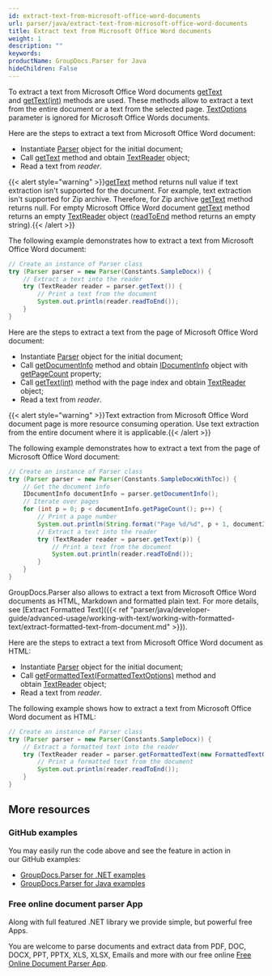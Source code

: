 ```yaml
---
id: extract-text-from-microsoft-office-word-documents
url: parser/java/extract-text-from-microsoft-office-word-documents
title: Extract text from Microsoft Office Word documents
weight: 1
description: ""
keywords: 
productName: GroupDocs.Parser for Java
hideChildren: False
---
```

To extract a text from Microsoft Office Word documents [getText](https://apireference.groupdocs.com/java/parser/com.groupdocs.parser/Parser#getText()) and [getText(int)](https://apireference.groupdocs.com/java/parser/com.groupdocs.parser/Parser#getText(int)) methods are used. These methods allow to extract a text from the entire document or a text from the selected page. [TextOptions](https://apireference.groupdocs.com/java/parser/com.groupdocs.parser.options/TextOptions) parameter is ignored for Microsoft Office Words documents.

Here are the steps to extract a text from Microsoft Office Word document:

*   Instantiate [Parser](https://apireference.groupdocs.com/java/parser/com.groupdocs.parser/Parser) object for the initial document;
*   Call [getText](https://apireference.groupdocs.com/java/parser/com.groupdocs.parser/Parser#getText()) method and obtain [TextReader](https://apireference.groupdocs.com/java/parser/com.groupdocs.parser.data/TextReader) object;
*   Read a text from *reader*.

{{< alert style="warning" >}}[getText](https://apireference.groupdocs.com/java/parser/com.groupdocs.parser/Parser#getText()) method returns null value if text extraction isn't supported for the document. For example, text extraction isn't supported for Zip archive. Therefore, for Zip archive [getText](https://apireference.groupdocs.com/java/parser/com.groupdocs.parser/Parser#getText()) method returns null. For empty Microsoft Office Word document [getText](https://apireference.groupdocs.com/java/parser/com.groupdocs.parser/Parser#getText()) method returns an empty [TextReader](https://apireference.groupdocs.com/java/parser/com.groupdocs.parser.data/TextReader) object ([readToEnd](https://apireference.groupdocs.com/parser/java/com.groupdocs.parser.data/TextReader#readToEnd()) method returns an empty string).{{< /alert >}}

The following example demonstrates how to extract a text from Microsoft Office Word document:

```java
// Create an instance of Parser class
try (Parser parser = new Parser(Constants.SampleDocx)) {
    // Extract a text into the reader
    try (TextReader reader = parser.getText()) {
        // Print a text from the document
        System.out.println(reader.readToEnd());
    }
}
```

Here are the steps to extract a text from the page of Microsoft Office Word document:

*   Instantiate [Parser](https://apireference.groupdocs.com/java/parser/com.groupdocs.parser/Parser) object for the initial document;
*   Call [getDocumentInfo](https://apireference.groupdocs.com/java/parser/com.groupdocs.parser/Parser#getDocumentInfo()) method and obtain [IDocumentInfo](https://apireference.groupdocs.com/java/parser/com.groupdocs.parser.options/IDocumentInfo) object with [getPageCount](https://apireference.groupdocs.com/java/parser/com.groupdocs.parser.options/IDocumentInfo#getPageCount()) property;
*   Call [getText(int)](https://apireference.groupdocs.com/java/parser/com.groupdocs.parser/Parser#getText(int)) method with the page index and obtain [TextReader](https://apireference.groupdocs.com/java/parser/com.groupdocs.parser.data/TextReader) object;
*   Read a text from *reader*.

{{< alert style="warning" >}}Text extraction from Microsoft Office Word document page is more resource consuming operation. Use text extraction from the entire document where it is applicable.{{< /alert >}}

The following example demonstrates how to extract a text from the page of Microsoft Office Word document:

```java
// Create an instance of Parser class
try (Parser parser = new Parser(Constants.SampleDocxWithToc)) {
    // Get the document info
    IDocumentInfo documentInfo = parser.getDocumentInfo();
    // Iterate over pages
    for (int p = 0; p < documentInfo.getPageCount(); p++) {
        // Print a page number
        System.out.println(String.format("Page %d/%d", p + 1, documentInfo.getPageCount()));
        // Extract a text into the reader
        try (TextReader reader = parser.getText(p)) {
            // Print a text from the document
            System.out.println(reader.readToEnd());
        }
    }
}
```

GroupDocs.Parser also allows to extract a text from Microsoft Office Word documents as HTML, Markdown and formatted plain text. For more details, see [Extract Formatted Text]({{< ref "parser/java/developer-guide/advanced-usage/working-with-text/working-with-formatted-text/extract-formatted-text-from-document.md" >}}).

Here are the steps to extract a text from Microsoft Office Word document as HTML:

*   Instantiate [Parser](https://apireference.groupdocs.com/java/parser/com.groupdocs.parser/Parser) object for the initial document;
*   Call [getFormattedText(FormattedTextOptions)](https://apireference.groupdocs.com/java/parser/com.groupdocs.parser/Parser#getFormattedText(com.groupdocs.parser.options.FormattedTextOptions)) method and obtain [TextReader](https://apireference.groupdocs.com/java/parser/com.groupdocs.parser.data/TextReader) object;
*   Read a text from *reader*.

The following example shows how to extract a text from Microsoft Office Word document as HTML:

```java
// Create an instance of Parser class
try (Parser parser = new Parser(Constants.SampleDocx)) {
    // Extract a formatted text into the reader
    try (TextReader reader = parser.getFormattedText(new FormattedTextOptions(FormattedTextMode.Html))) {
        // Print a formatted text from the document
        System.out.println(reader.readToEnd());
    }
}
```

## More resources

### GitHub examples

You may easily run the code above and see the feature in action in our GitHub examples:

*   [GroupDocs.Parser for .NET examples](https://github.com/groupdocs-parser/GroupDocs.Parser-for-.NET)    
*   [GroupDocs.Parser for Java examples](https://github.com/groupdocs-parser/GroupDocs.Parser-for-Java)    

### Free online document parser App

Along with full featured .NET library we provide simple, but powerful free Apps.

You are welcome to parse documents and extract data from PDF, DOC, DOCX, PPT, PPTX, XLS, XLSX, Emails and more with our free online [Free Online Document Parser App](https://products.groupdocs.app/parser).